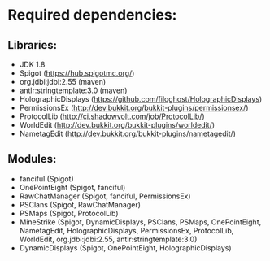 # Required dependencies:

## Libraries:
* JDK 1.8
* Spigot (https://hub.spigotmc.org/)
* org.jdbi:jdbi:2.55 (maven)
* antlr:stringtemplate:3.0 (maven)
* HolographicDisplays (https://github.com/filoghost/HolographicDisplays)
* PermissionsEx (http://dev.bukkit.org/bukkit-plugins/permissionsex/)
* ProtocolLib (http://ci.shadowvolt.com/job/ProtocolLib/)
* WorldEdit (http://dev.bukkit.org/bukkit-plugins/worldedit/)
* NametagEdit (http://dev.bukkit.org/bukkit-plugins/nametagedit/)

## Modules:

* fanciful (Spigot)
* OnePointEight (Spigot, fanciful)
* RawChatManager (Spigot, fanciful, PermissionsEx)
* PSClans (Spigot, RawChatManager)
* PSMaps (Spigot, ProtocolLib)
* MineStrike (Spigot, DynamicDisplays, PSClans, PSMaps, OnePointEight, NametagEdit, HolographicDisplays, PermissionsEx, ProtocolLib, WorldEdit, org.jdbi:jdbi:2.55, antlr:stringtemplate:3.0)
* DynamicDisplays (Spigot, OnePointEight, HolographicDisplays)
